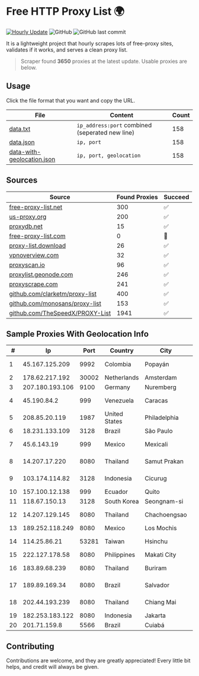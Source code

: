 
# Free HTTP Proxy List 🌍

[![Hourly Update](https://github.com/mertguvencli/http-proxy-list/actions/workflows/main.yml/badge.svg?branch=main)](https://github.com/mertguvencli/http-proxy-list/actions/workflows/main.yml)
![GitHub](https://img.shields.io/github/license/mertguvencli/http-proxy-list)
![GitHub last commit](https://img.shields.io/github/last-commit/mertguvencli/http-proxy-list)

It is a lightweight project that hourly scrapes lots of free-proxy sites, validates if it works, and serves a clean proxy list.


> Scraper found **3650** proxies at the latest update. Usable proxies are below.

## Usage

Click the file format that you want and copy the URL.


|File|Content|Count|
|----|-------|-----|
|[data.txt](https://raw.githubusercontent.com/mertguvencli/http-proxy-list/main/proxy-list/data.txt)|`ip_address:port` combined (seperated new line)|158|
|[data.json](https://raw.githubusercontent.com/mertguvencli/http-proxy-list/main/proxy-list/data.json)|`ip, port`|158|
|[data-with-geolocation.json](https://raw.githubusercontent.com/mertguvencli/http-proxy-list/main/proxy-list/data-with-geolocation.json)|`ip, port, geolocation`|158|

## Sources

|Source|Found Proxies|Succeed|
|------|-------------|-------|
|[free-proxy-list.net](https://free-proxy-list.net)|300|✅|
|[us-proxy.org](https://www.us-proxy.org)|200|✅|
|[proxydb.net](http://proxydb.net)|15|✅|
|[free-proxy-list.com](https://free-proxy-list.com/?page=&port=&type%5B%5D=http&type%5B%5D=https&up_time=0&search=Search)|0|🚫|
|[proxy-list.download](https://www.proxy-list.download/HTTP)|26|✅|
|[vpnoverview.com](https://vpnoverview.com/privacy/anonymous-browsing/free-proxy-servers)|32|✅|
|[proxyscan.io](https://www.proxyscan.io)|96|✅|
|[proxylist.geonode.com](https://proxylist.geonode.com/api/proxy-list?limit=300&page=1&sort_by=lastChecked&sort_type=desc&protocols=http,https)|246|✅|
|[proxyscrape.com](https://api.proxyscrape.com/v2/?request=displayproxies&protocol=http&timeout=10000&country=all&ssl=all&anonymity=all)|241|✅|
|[github.com/clarketm/proxy-list](https://raw.githubusercontent.com/clarketm/proxy-list/master/proxy-list-raw.txt)|400|✅|
|[github.com/monosans/proxy-list](https://raw.githubusercontent.com/monosans/proxy-list/main/proxies/http.txt)|153|✅|
|[github.com/TheSpeedX/PROXY-List](https://raw.githubusercontent.com/TheSpeedX/PROXY-List/master/http.txt)|1941|✅|


## Sample Proxies With Geolocation Info

|#|Ip|Port|Country|City|Internet Service Provider|
|-|--|----|-------|----|-------------------------|
|1|45.167.125.209|9992|Colombia|Popayán|Sepcom Comunicaciones SAS|
|2|178.62.217.192|30002|Netherlands|Amsterdam|DigitalOcean, LLC|
|3|207.180.193.106|9100|Germany|Nuremberg|Contabo GmbH|
|4|45.190.84.2|999|Venezuela|Caracas|TELECOM.CORPORATIVAS TELECORP, C.A|
|5|208.85.20.119|1987|United States|Philadelphia|The Constant Company|
|6|18.231.133.109|3128|Brazil|São Paulo|Amazon Technologies Inc.|
|7|45.6.143.19|999|Mexico|Mexicali|Lumenet Comunicaciones S. De R.l. De C.V.|
|8|14.207.17.220|8080|Thailand|Samut Prakan|Triple T Broadband Public Company Limited|
|9|103.174.114.82|3128|Indonesia|Cicurug|PT Cloud Hosting Indonesia|
|10|157.100.12.138|999|Ecuador|Quito|Telconet S.A|
|11|118.67.150.13|3128|South Korea|Seongnam-si|NBP|
|12|14.207.129.145|8080|Thailand|Chachoengsao|Triple T Broadband Public Company Limited|
|13|189.252.118.249|8080|Mexico|Los Mochis|Uninet S.A. de C.V.|
|14|114.25.86.21|53281|Taiwan|Hsinchu|Chunghwa Telecom Co., Ltd.|
|15|222.127.178.58|8080|Philippines|Makati City|Globe Telecom Inc.|
|16|183.89.68.239|8080|Thailand|Buriram|Triple T Broadband Public Company Limited|
|17|189.89.169.34|8080|Brazil|Salvador|ITS TELECOMUNICACOES LTDA|
|18|202.44.193.239|8080|Thailand|Chiang Mai|Internet Thailand Company Ltd.|
|19|182.253.183.122|8080|Indonesia|Jakarta|BIZNET|
|20|201.71.159.8|5566|Brazil|Cuiabá|Younet Internet|



## Contributing

Contributions are welcome, and they are greatly appreciated! Every
little bit helps, and credit will always be given.

